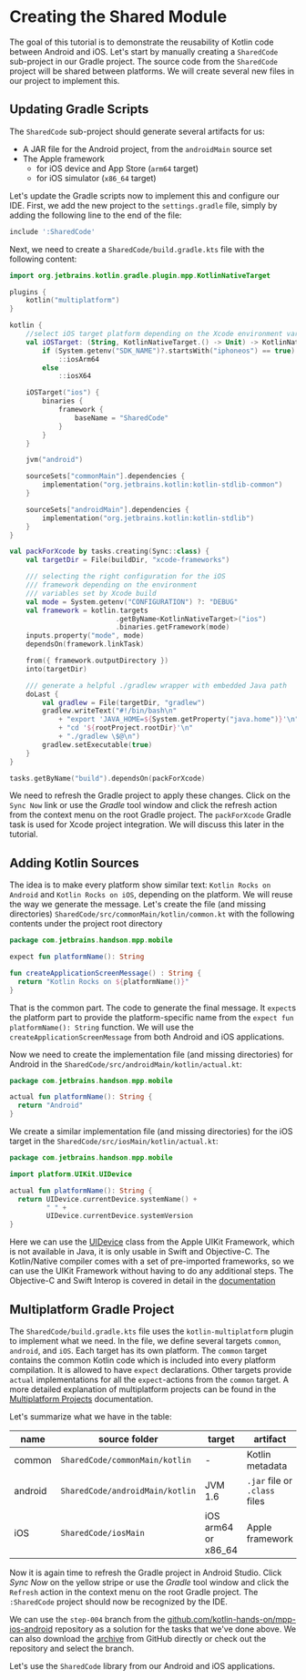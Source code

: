 # Creating the Shared Module

The goal of this tutorial is to demonstrate the reusability of Kotlin code between Android and iOS. Let's start
by manually creating a `SharedCode` sub-project in our Gradle project. The source code from the `SharedCode`
project will be shared between platforms.
We will create several new files in our project to implement this.

## Updating Gradle Scripts

The `SharedCode` sub-project should generate several artifacts for us:
 - A JAR file for the Android project, from the `androidMain` source set
 - The Apple framework 
   - for iOS device and App Store (`arm64` target)
   - for iOS simulator (`x86_64` target)

Let's update the Gradle scripts now to implement this and configure our IDE.
First, we add the new project to the `settings.gradle` file, simply by adding the following line to the end of the file:

```groovy
include ':SharedCode'
```

Next,
we need to create a `SharedCode/build.gradle.kts` file with the following content:
 
```kotlin
import org.jetbrains.kotlin.gradle.plugin.mpp.KotlinNativeTarget

plugins {
    kotlin("multiplatform")
}

kotlin {
    //select iOS target platform depending on the Xcode environment variables
    val iOSTarget: (String, KotlinNativeTarget.() -> Unit) -> KotlinNativeTarget =
        if (System.getenv("SDK_NAME")?.startsWith("iphoneos") == true)
            ::iosArm64
        else
            ::iosX64

    iOSTarget("ios") {
        binaries {
            framework {
                baseName = "SharedCode"
            }
        }
    }

    jvm("android")

    sourceSets["commonMain"].dependencies {
        implementation("org.jetbrains.kotlin:kotlin-stdlib-common")
    }

    sourceSets["androidMain"].dependencies {
        implementation("org.jetbrains.kotlin:kotlin-stdlib")
    }
}

val packForXcode by tasks.creating(Sync::class) {
    val targetDir = File(buildDir, "xcode-frameworks")

    /// selecting the right configuration for the iOS 
    /// framework depending on the environment
    /// variables set by Xcode build
    val mode = System.getenv("CONFIGURATION") ?: "DEBUG"
    val framework = kotlin.targets
                          .getByName<KotlinNativeTarget>("ios")
                          .binaries.getFramework(mode)
    inputs.property("mode", mode)
    dependsOn(framework.linkTask)

    from({ framework.outputDirectory })
    into(targetDir)

    /// generate a helpful ./gradlew wrapper with embedded Java path
    doLast {
        val gradlew = File(targetDir, "gradlew")
        gradlew.writeText("#!/bin/bash\n" 
            + "export 'JAVA_HOME=${System.getProperty("java.home")}'\n" 
            + "cd '${rootProject.rootDir}'\n" 
            + "./gradlew \$@\n")
        gradlew.setExecutable(true)
    }
}

tasks.getByName("build").dependsOn(packForXcode)
```

We need to refresh the Gradle project to apply these changes. Click on the `Sync Now` link or 
use the *Gradle* tool window and click the refresh action from the context menu on the root Gradle project.
The `packForXcode` Gradle task is used for Xcode project integration. We will discuss this later in the
tutorial.  

## Adding Kotlin Sources

The idea is to make every platform show similar text: `Kotlin Rocks on Android` and 
`Kotlin Rocks on iOS`, depending on the platform. We will reuse the way we generate the message. 
Let's create the file (and missing directories) `SharedCode/src/commonMain/kotlin/common.kt` with the following contents
under the project root directory

```kotlin
package com.jetbrains.handson.mpp.mobile

expect fun platformName(): String

fun createApplicationScreenMessage() : String {
  return "Kotlin Rocks on ${platformName()}"
}

```

That is the common part. The code to generate the final message. It `expect`s the platform part
to provide the platform-specific name from the `expect fun platformName(): String` function. We will use
the `createApplicationScreenMessage` from both Android and iOS applications.

Now we need to create the implementation file (and missing directories) for Android in the `SharedCode/src/androidMain/kotlin/actual.kt`:

```kotlin
package com.jetbrains.handson.mpp.mobile

actual fun platformName(): String {
  return "Android"
}

```

We create a similar implementation file (and missing directories) for the iOS target in the `SharedCode/src/iosMain/kotlin/actual.kt`:

```kotlin
package com.jetbrains.handson.mpp.mobile

import platform.UIKit.UIDevice

actual fun platformName(): String {
  return UIDevice.currentDevice.systemName() +
         " " +
         UIDevice.currentDevice.systemVersion
}
```

Here we can use the [UIDevice](https://developer.apple.com/documentation/uikit/uidevice?language=objc)
class from the Apple UIKit Framework, which is not available in Java, it is only usable in Swift and Objective-C.
The Kotlin/Native compiler comes with a set of pre-imported frameworks, so we can use
the UIKit Framework without having to do any additional steps.
The Objective-C and Swift Interop is covered in detail in the [documentation](https://kotlinlang.org/docs/reference/native/objc_interop.html)

## Multiplatform Gradle Project

The `SharedCode/build.gradle.kts` file uses the `kotlin-multiplatform` plugin to implement 
what we need. 
In the file, we define several targets `common`, `android`, and `iOS`. Each
target has its own platform. The `common` target contains the common Kotlin code 
which is included into every platform compilation. It is allowed to have `expect` declarations.
Other targets provide `actual` implementations for all the `expect`-actions from the `common` target. 
A more detailed explanation of multiplatform projects can be found in the
[Multiplatform Projects](https://kotlinlang.org/docs/reference/building-mpp-with-gradle.html) documentation.

Let's summarize what we have in the table:

| name | source folder | target | artifact |
|---|---|---|---|
| common | `SharedCode/commonMain/kotlin` |  - | Kotlin metadata |
| android | `SharedCode/androidMain/kotlin` | JVM 1.6 | `.jar` file or `.class` files |
| iOS | `SharedCode/iosMain` | iOS arm64 or x86_64| Apple framework |

Now it is again time to refresh the Gradle project in Android Studio. Click *Sync Now* on the yellow stripe 
or use the *Gradle* tool window and click the `Refresh` action in the context menu on the root Gradle project.
The `:SharedCode` project should now be recognized by the IDE.

We can use the `step-004` branch from the 
[github.com/kotlin-hands-on/mpp-ios-android](https://github.com/kotlin-hands-on/mpp-ios-android/tree/step-004)
repository as a solution for the tasks that we've done above. We can also download the
[archive](https://github.com/kotlin-hands-on/mpp-ios-android/archive/step-004.zip) from GitHub directly
or check out the repository and select the branch.

Let's use the `SharedCode` library from our Android and iOS applications.
